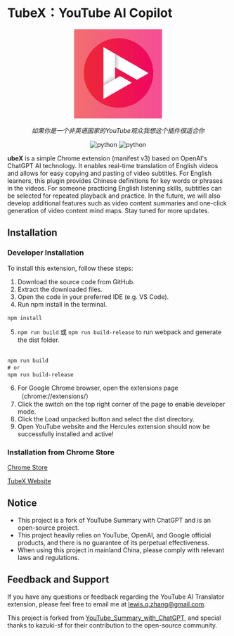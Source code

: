 # TubeX：YouTube AI Copilot

<div align="center">
  <img src="./src/images/icon.png" width="200"/>
</div>
<p align="center">
  <em>如果你是一个非英语国家的YouTube观众我想这个插件很适合你</em>
</p>
<p align="center">
    <img src="https://img.shields.io/badge/manifest-v3-blue" alt="python">
    <img src="https://img.shields.io/badge/chrome-116-red" alt="python">
</p>

**ubeX** is a simple Chrome extension (manifest v3) based on OpenAI's ChatGPT AI technology. It enables real-time translation of English videos and allows for easy copying and pasting of video subtitles. For English learners, this plugin provides Chinese definitions for key words or phrases in the videos. For someone practicing English listening skills, subtitles can be selected for repeated playback and practice. In the future, we will also develop additional features such as video content summaries and one-click generation of video content mind maps. Stay tuned for more updates.

## Installation 

### Developer Installation 

To install this extension, follow these steps:

1. Download the source code from GitHub.
2. Extract the downloaded files. 
3. Open the code in your preferred IDE (e.g. VS Code). 
4. Run npm install in the terminal. 

```
npm install
```

5. `npm run build` 或 `npm run build-release` to run webpack and generate the dist folder.

```

npm run build
# or
npm run build-release
```

6. For Google Chrome browser, open the extensions page（chrome://extensions/）  
7. Click the switch on the top right corner of the page to enable developer mode. 
8. Click the Load unpacked button and select the dist directory.
9. Open YouTube website and the Hercules extension should now be successfully installed and active! 

### Installation from Chrome Store


[Chrome Store](https://chrome.google.com/webstore/detail/tubex-your-youtube-ai-cop/bifndkhccndcnabjhllngpdapfakfcif?hl=zh-CN&authuser=0)

[TubeX Website](https://hercules.ink)

## Notice 

- This project is a fork of YouTube Summary with ChatGPT and is an open-source project.
- This project heavily relies on YouTube, OpenAI, and Google official products, and there is no guarantee of its perpetual effectiveness.
- When using this project in mainland China, please comply with relevant laws and regulations.

## Feedback and Support 

If you have any questions or feedback regarding the YouTube AI Translator extension, please feel free to email me at lewis.q.zhang@gmail.com.

This project is forked from [YouTube_Summary_with_ChatGPT](https://github.com/kazuki-sf/YouTube_Summary_with_ChatGPT), and special thanks to kazuki-sf for their contribution to the open-source community.

